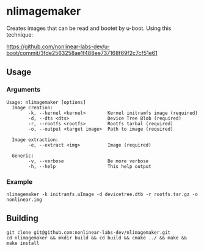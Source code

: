 # nlimagemaker

Creates images that can be read and bootet by u-boot. Using this technique:

https://github.com/nonlinear-labs-dev/u-boot/commit/3fde2563258ae1f488ee737168f69f2c7cf51e61

## Usage

### Arguments

```
Usage: nlimagemaker [options]
  Image creation:
        -k, --kernel <kernel>        Kernel initramfs image (required)
        -d, --dts <dts>              Device Tree Blob (required)
        -r, --rootfs <rootfs>        Rootfs tarbal (required)
        -o, --output <target image>  Path to image (required)

  Image extraction:
        -e, --extract <img>          Image (required)

  Generic:
        -v, --verbose                Be more verbose
        -h, --help                   This help output
```

### Example

```
nlimagemaker -k initramfs.uImage -d devicetree.dtb -r rootfs.tar.gz -o nonlinear.img
```

## Building

```
git clone git@github.com:nonlinear-labs-dev/nlimagemaker.git
cd nlimagemaker && mkdir build && cd build && cmake ../ && make && make install
```
